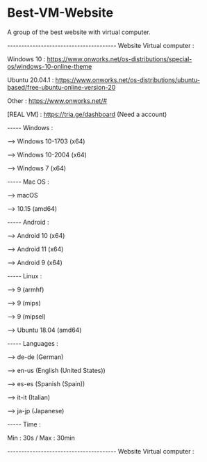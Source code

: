 # Best-VM-Website
A group of the best website with virtual computer.

--------------------------------------- Website Virtual computer :

Windows 10 : https://www.onworks.net/os-distributions/special-os/windows-10-online-theme

Ubuntu 20.04.1 : https://www.onworks.net/os-distributions/ubuntu-based/free-ubuntu-online-version-20

Other : https://www.onworks.net/#

[REAL VM] : https://tria.ge/dashboard (Need a account)

----- Windows :

--> Windows 10-1703 (x64)

--> Windows 10-2004 (x64)

--> Windows 7 (x64)

----- Mac OS :

--> macOS

--> 10.15 (amd64)

----- Android :

--> Android 10 (x64)

--> Android 11 (x64)

--> Android 9 (x64)

----- Linux :

--> 9 (armhf)

--> 9 (mips) 

--> 9 (mipsel)

--> Ubuntu 18.04 (amd64)

----- Languages :

--> de-de (German)

--> en-us (English (United States))

--> es-es (Spanish (Spain))

--> it-it (Italian)

--> ja-jp (Japanese)

----- Time :

Min : 30s / Max : 30min



--------------------------------------- Website Virtual computer :

